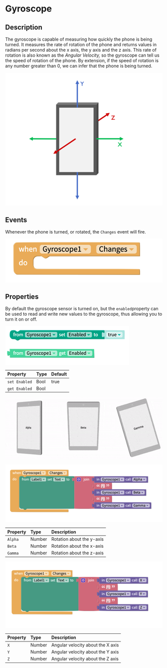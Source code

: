 # Gyroscope

## Description

The gyroscope is capable of measuring how quickly the phone is being turned. It measures the rate of rotation of the phone and returns values in radians per second about the x axis, the y axis and the z axis. This rate of rotation is also known as the _Angular Velocity,_ so the gyroscope can tell us the speed of rotation of the phone. By extension, if the speed of rotation is any number greater than 0, we can infer that the phone is being turned.

![The x, y and z axes of a standard smartphone](.gitbook/assets/screenshot-2019-05-18-at-15.27.06.png)



## Events

Whenever the phone is turned, or rotated, the `Changes` event will fire. 

![](.gitbook/assets/gyro_changes.png)

## Properties

By default the gyroscope sensor is turned on, but the `enabled`property can be used to read and write new values to the gyroscope, thus allowing you to turn it on or off.

![](.gitbook/assets/screenshot-2019-05-18-at-14.15.07.png)

| Property | Type | Default |
| :--- | :--- | :--- |
| `set Enabled` | Bool | true |
| `get Enabled` | Bool |  |

![](.gitbook/assets/image%20%2826%29.png)

![](.gitbook/assets/gyro_abc.png)

| Property | Type | Description |
| :--- | :--- | :--- |
| `Alpha` | Number | Rotation about the y-axis |
| `Beta` | Number | Rotation about the x-axis |
| `Gamma` | Number | Rotation about the z-axis |

![](.gitbook/assets/gyro_xyz.png)

| Property | Type | Description |
| :--- | :--- | :--- |
| `X` | Number | Angular velocity about the X axis |
| `Y` | Number | Angular velocity about the Y axis |
| `Z` | Number | Angular velocity about the Z axis |

